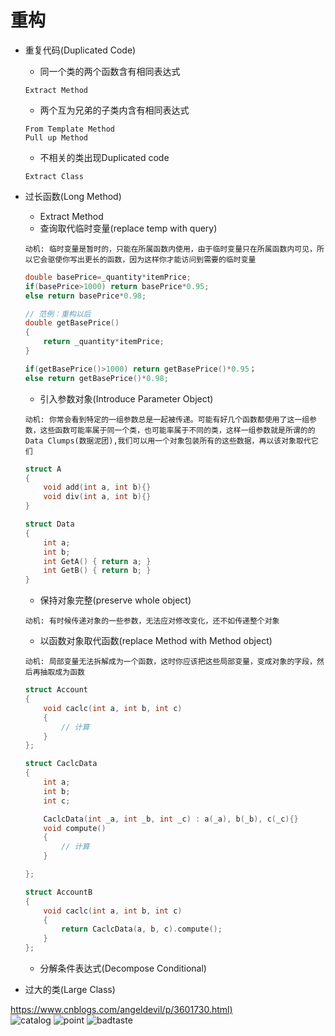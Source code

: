 # 重构

- 重复代码(Duplicated Code)
    - 同一个类的两个函数含有相同表达式
    ```
    Extract Method
    ```
    - 两个互为兄弟的子类内含有相同表达式
    ```
    From Template Method
    Pull up Method
    ```
    - 不相关的类出现Duplicated code
    ```
    Extract Class
    ```
- 过长函数(Long Method)
    - Extract Method
    - 查询取代临时变量(replace temp with query)
    ```
    动机: 临时变量是暂时的，只能在所属函数内使用，由于临时变量只在所属函数内可见，所以它会驱使你写出更长的函数，因为这样你才能访问到需要的临时变量
    ```
    ```c++
    double basePrice=_quantity*itemPrice;
    if(basePrice>1000) return basePrice*0.95;
    else return basePrice*0.98;
 
    // 范例：重构以后
    double getBasePrice()
    {
	    return _quantity*itemPrice;
    }

    if(getBasePrice()>1000) return getBasePrice()*0.95；
    else return getBasePrice()*0.98;
    ```
    - 引入参数对象(Introduce Parameter Object)
    ```
    动机: 你常会看到特定的一组参数总是一起被传递。可能有好几个函数都使用了这一组参数，这些函数可能率属于同一个类，也可能率属于不同的类，这样一组参数就是所谓的的 Data Clumps(数据泥团),我们可以用一个对象包装所有的这些数据，再以该对象取代它们
    ```
    ```c++
    struct A
    {
        void add(int a, int b){}
        void div(int a, int b){}
    }

    struct Data
    {
        int a;
        int b;
        int GetA() { return a; }
        int GetB() { return b; }
    }
    ```

    - 保持对象完整(preserve whole object)
    ```
    动机: 有时候传递对象的一些参数，无法应对修改变化，还不如传递整个对象
    ```
    - 以函数对象取代函数(replace Method with Method object)
    ```
    动机: 局部变量无法拆解成为一个函数，这时你应该把这些局部变量，变成对象的字段，然后再抽取成为函数
    ```
    ```c++
    struct Account
    {
        void caclc(int a, int b, int c)
        {
            // 计算
        }
    };

    struct CaclcData
    {
        int a;
        int b;
        int c;

        CaclcData(int _a, int _b, int _c) : a(_a), b(_b), c(_c){}
        void compute()
        {
            // 计算
        }

    };

    struct AccountB
    {
        void caclc(int a, int b, int c)
        {
            return CaclcData(a, b, c).compute();
        }
    };
    ```
    - 分解条件表达式(Decompose Conditional)
- 过大的类(Large Class)


<https://www.cnblogs.com/angeldevil/p/3601730.html)>  
![catalog](./picture/catalog.png)
![point](./picture/point.png)
![badtaste](./picture/badtaste.png)